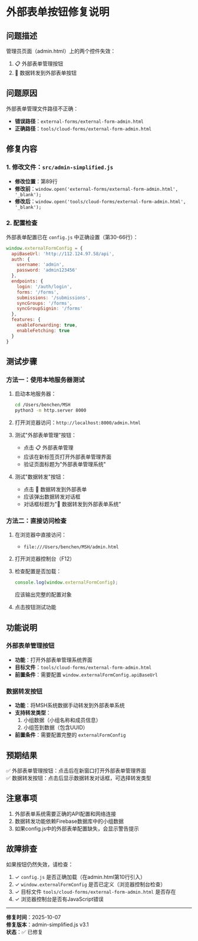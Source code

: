 # 外部表单按钮修复说明

## 问题描述
管理员页面（admin.html）上的两个控件失效：
1. 📋 外部表单管理按钮
2. 🔄 数据转发到外部表单按钮

## 问题原因
外部表单管理文件路径不正确：
- **错误路径**：`external-forms/external-form-admin.html`
- **正确路径**：`tools/cloud-forms/external-form-admin.html`

## 修复内容
### 1. 修改文件：`src/admin-simplified.js`
- **修改位置**：第89行
- **修改前**：`window.open('external-forms/external-form-admin.html', '_blank');`
- **修改后**：`window.open('tools/cloud-forms/external-form-admin.html', '_blank');`

### 2. 配置检查
外部表单配置已在 `config.js` 中正确设置（第30-66行）：
```javascript
window.externalFormConfig = {
  apiBaseUrl: 'http://112.124.97.58/api',
  auth: {
    username: 'admin',
    password: 'admin123456'
  },
  endpoints: {
    login: '/auth/login',
    forms: '/forms',
    submissions: '/submissions',
    syncGroups: '/forms',
    syncGroupSignin: '/forms'
  },
  features: {
    enableForwarding: true,
    enableFetching: true
  }
}
```

## 测试步骤

### 方法一：使用本地服务器测试
1. 启动本地服务器：
   ```bash
   cd /Users/benchen/MSH
   python3 -m http.server 8000
   ```

2. 打开浏览器访问：`http://localhost:8000/admin.html`

3. 测试"外部表单管理"按钮：
   - 点击 📋 外部表单管理
   - 应该在新标签页打开外部表单管理界面
   - 验证页面标题为"外部表单管理系统"

4. 测试"数据转发"按钮：
   - 点击 🔄 数据转发到外部表单
   - 应该弹出数据转发对话框
   - 对话框标题为"🔄 数据转发到外部表单系统"

### 方法二：直接访问检查
1. 在浏览器中直接访问：
   - `file:///Users/benchen/MSH/admin.html`
   
2. 打开浏览器控制台（F12）

3. 检查配置是否加载：
   ```javascript
   console.log(window.externalFormConfig);
   ```
   应该输出完整的配置对象

4. 点击按钮测试功能

## 功能说明

### 外部表单管理按钮
- **功能**：打开外部表单管理系统界面
- **目标文件**：`tools/cloud-forms/external-form-admin.html`
- **前置条件**：需要配置 `window.externalFormConfig.apiBaseUrl`

### 数据转发按钮
- **功能**：将MSH系统数据手动转发到外部表单系统
- **支持转发类型**：
  1. 小组数据（小组名称和成员信息）
  2. 小组签到数据（包含UUID）
- **前置条件**：需要配置完整的 `externalFormConfig`

## 预期结果
✅ 外部表单管理按钮：点击后在新窗口打开外部表单管理界面  
✅ 数据转发按钮：点击后显示数据转发对话框，可选择转发类型

## 注意事项
1. 外部表单系统需要正确的API配置和网络连接
2. 数据转发功能依赖Firebase数据库中的小组数据
3. 如果config.js中的外部表单配置缺失，会显示警告提示

## 故障排查
如果按钮仍然失效，请检查：
1. ✓ `config.js` 是否正确加载（在admin.html第10行引入）
2. ✓ `window.externalFormConfig` 是否已定义（浏览器控制台检查）
3. ✓ 目标文件 `tools/cloud-forms/external-form-admin.html` 是否存在
4. ✓ 浏览器控制台是否有JavaScript错误

---

**修复时间**：2025-10-07  
**修复版本**：admin-simplified.js v3.1  
**状态**：✅ 已修复


